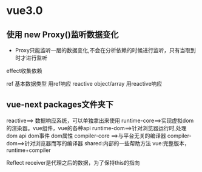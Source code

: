 # vue3.0

## 使用 new Proxy()监听数据变化
- Proxy只能监听一层的数据变化,不会在分析依赖的时候进行监听，只有当取到时才进行监听

effect收集依赖

ref 基本数据类型 用ref响应
reactive object/array 用reactive响应

## vue-next packages文件夹下
reactive==> 数据响应系统，可以单独拿出来使用
runtime-core==>实现虚拟dom的渲染器。vue组件，vue的各种api
runtime-dom==>针对浏览器运行时,处理dom api dom事件 dom属性
compiler-core ==>与平台无关的编译器
compiler-dom==>针对浏览器而写的编译器
shared:内部的一些帮助方法
vue:完整版本，runtime+compiler


Reflect receiver是代理之后的数据，为了保持this的指向